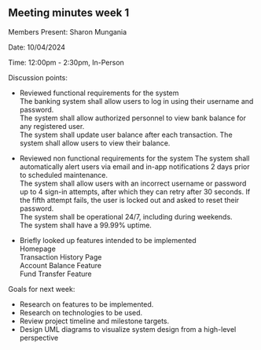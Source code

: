 ## Meeting minutes week 1

Members Present: Sharon Mungania

Date: 10/04/2024

Time: 12:00pm - 2:30pm, In-Person

Discussion points:  
* Reviewed functional requirements for the system  
	The banking system shall allow users to log in using their username and password.  
	The system shall allow authorized personnel to view bank balance for any registered user.  
	The system shall update user balance after each transaction. 
	The system shall allow users to view their balance.
	
* Reviewed non functional requirements for the system 
	The system shall automatically alert users via email and in-app notifications 2 days prior to scheduled maintenance.  
	The system shall allow users with an incorrect username or password up to 4 sign-in attempts, after which they can retry after 30 seconds. If the fifth attempt fails, the user is locked out and asked to reset their password.  
	The system shall be operational 24/7, including during weekends.  
	The system shall have a 99.99% uptime.
* Briefly looked up features intended to be implemented  
	Homepage  
	Transaction History Page  
	Account Balance Feature  
	Fund Transfer Feature	

Goals for next week:  
* Research on features to be implemented.
* Research on technologies to be used.
* Review project timeline and milestone targets.
* Design UML diagrams to visualize system design from a high-level perspective
